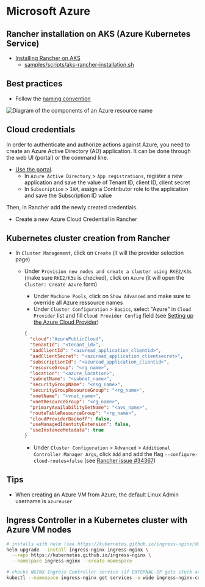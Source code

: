 # Microsoft Azure

## Rancher installation on AKS (Azure Kubernetes Service)

* [Installing Rancher on AKS](https://rancher.com/docs/rancher/v2.6/en/installation/resources/k8s-tutorials/aks/)
  * [samples/scripts/aks-rancher-installation.sh](../samples/scripts/aks-rancher-installation.sh)

## Best practices

* Follow the [naming convention](https://learn.microsoft.com/en-us/azure/cloud-adoption-framework/ready/azure-best-practices/resource-naming)

![Diagram of the components of an Azure resource name](https://learn.microsoft.com/en-us/azure/cloud-adoption-framework/_images/ready/resource-naming.png)

## Cloud credentials

In order to authenticate and authorize actions against Azure, you need to create an Azure Active Directory (AD) application. It can be done through the web UI (portal) or the command line.

* [Use the portal](https://docs.microsoft.com/en-us/azure/active-directory/develop/howto-create-service-principal-portal).
  * In `Azure Active Directory` > `App registrations`, register a new application and save the value of Tenant ID, client ID, client secret
  * In `Subscription` > `IAM`, assign a Contributor role to the application and save the Subscription ID value

Then, in Rancher add the newly created credentials.

* Create a new Azure Cloud Credential in Rancher

## Kubernetes cluster creation from Rancher

* In `Cluster Management`, click on `Create` (it will the provider selection page)
  * Under `Provision new nodes and create a cluster using RKE2/K3s` (make sure `RKE2/K3s` is checked), click on `Azure` (it will open the `Cluster: Create Azure` form)
    * Under `Machine Pools`,  click on `Show Advanced` and make sure to override all Azure ressource names
    * Under `Cluster Configuration` > `Basics`, select "Azure" in `Cloud Provider` list and fill `Cloud Provider Config` field (see [Setting up the Azure Cloud Provider](https://rancher.com/docs/rancher/v2.6/en/cluster-provisioning/rke-clusters/cloud-providers/azure/))

    ```json
    {   
      "cloud":"AzurePublicCloud",
      "tenantId": "<tenant_id>",
      "aadClientId": "<azuread_application_clientid>",
      "aadClientSecret": "<azuread_application_clientsecret>",
      "subscriptionId": "<azuread_application_clientid>",
      "resourceGroup": "<rg_name>",
      "location": "<azure_location>",
      "subnetName": "<subnet_name>",
      "securityGroupName": "<nsg_name>",
      "securityGroupResourceGroup": "<rg_name>",
      "vnetName": "<vnet_name>",
      "vnetResourceGroup": "<rg_name>",
      "primaryAvailabilitySetName": "<avs_name>",
      "routeTableResourceGroup": "<rg_name>",
      "cloudProviderBackoff": false,
      "useManagedIdentityExtension": false,
      "useInstanceMetadata": true
    }
    ```

    * Under `Cluster Configuration` > `Advanced` > `Additional Controller Manager Args`, click `Add` and add the flag `--configure-cloud-routes=false` (see [Rancher issue #34367](https://github.com/rancher/rancher/issues/34367))

## Tips

* When creating an Azure VM from Azure, the default Linux Admin username is `azureuser`

## Ingress Controller in a Kubernetes cluster with Azure VM nodes

```bash
# installs with helm (see https://kubernetes.github.io/ingress-nginx/deploy/)
helm upgrade --install ingress-nginx ingress-nginx \
  --repo https://kubernetes.github.io/ingress-nginx \
  --namespace ingress-nginx --create-namespace

# checks NGINX Ingress Controller service (if EXTERNAL-IP gets stuck at <pending> then you need to look at the Cloud Provider configuration)
kubectl --namespace ingress-nginx get services -o wide ingress-nginx-controller
```
